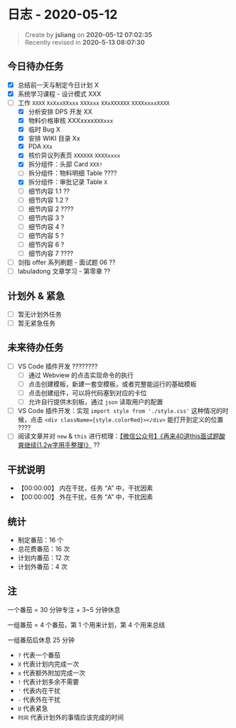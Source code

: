 日志 - 2020-05-12
===

> Create by **jsliang** on **2020-05-12 07:02:35**  
> Recently revised in **2020-5-13 08:07:30**  

## 今日待办任务

* [x] 总结前一天与制定今日计划 X
* [x] 系统学习课程 - 设计模式 XXX
* [ ] 工作 `XXXX` `XxXxxXXxxx` `XXXxxx` `XXxXXXXXX` `XXXXxxxxXXXX`
  * [x] 分析安排 DPS 开发 XX
  * [x] 物料价格审核 XXXxxxx`XXXxxx`
  * [x] 临时 Bug X
  * [x] 安排 WIKI 目录 Xx
  * [x] PDA `XXx`
  * [x] 核价异议列表页 `XXXXXX` `XXXXxxxx`
  * [x] 拆分组件：头部 Card `XXX!`
  * [ ] 拆分组件：物料明细 Table ????
  * [x] 拆分组件：审批记录 Table `X`
  * [ ] 细节内容 1.1 ??
  * [ ] 细节内容 1.2 ?
  * [ ] 细节内容 2 ????
  * [ ] 细节内容 3 ?
  * [ ] 细节内容 4 ?
  * [ ] 细节内容 5 ?
  * [ ] 细节内容 6 ?
  * [ ] 细节内容 7 ????
* [ ] 剑指 offer 系列刷题 - 面试题 06 ??
* [ ] labuladong 文章学习 - 第零章 ??

## 计划外 & 紧急

* [ ] 暂无计划外任务
* [ ] 暂无紧急任务 

## 未来待办任务

* [ ] VS Code 插件开发 ????????
  * [ ] 通过 Webview 的点击实现命令的执行
  * [ ] 点击创建模板，新建一套空模板，或者完整能运行的基础模板
  * [ ] 点击创建组件，可以将代码塞到对应的卡位
  * [ ] 允许自行提供木刻板，通过 `json` 读取用户的配置
* [ ] VS Code 插件开发：实现 `import style from './style.css'` 这种情况的时候，点击 `<div className={style.colorRed}></div>` 能打开到定义的位置 ????
* [ ] 阅读文章并对 `new` & `this` 进行梳理：[【微信公众号】《再来40道this面试题酸爽继续(1.2w字用手整理)》](https://mp.weixin.qq.com/s/k8PngT7afosSxUJSECRtJA) ??

## 干扰说明

* 【00:00:00】 内在干扰，任务 “A” 中，干扰因素
* 【00:00:00】 外在干扰，任务 “A” 中，干扰因素

## 统计

* 制定番茄：16 个
* 总花费番茄：16 次
* 计划内番茄：12 次
* 计划外番茄：4 次

## 注

一个番茄 = 30 分钟专注 + 3~5 分钟休息

一组番茄 = 4 个番茄，第 1 个用来计划，第 4 个用来总结

一组番茄后休息 25 分钟

* `?` 代表一个番茄
* `X` 代表计划内完成一次
* `x` 代表额外附加完成一次
* `!` 代表计划多余不需要
* `'` 代表内在干扰
* `-` 代表外在干扰
* `U` 代表紧急
* `时间` 代表计划外的事情应该完成的时间
